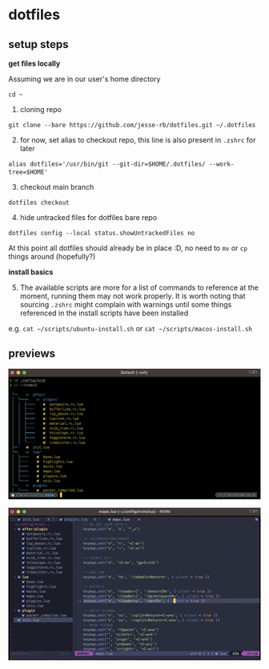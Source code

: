 # dotfiles

## setup steps

**get files locally**

Assuming we are in our user's home directory
```
cd ~
```

1. cloning repo
```
git clone --bare https://github.com/jesse-rb/dotfiles.git ~/.dotfiles
```

2. for now, set alias to checkout repo, this line is also present in `.zshrc` for later
```
alias dotfiles='/usr/bin/git --git-dir=$HOME/.dotfiles/ --work-tree=$HOME'
```

3. checkout main branch
```
dotfiles checkout
```

4. hide untracked files for dotfiles bare repo
```
dotfiles config --local status.showUntrackedFiles no
```

At this point all dotfiles should already be in place :D, no need to `mv` or `cp` things around (hopefully?)

**install basics**

5. The available scripts are more for a list of commands to reference at the moment, running them may not work properly. It is worth noting that sourcing `.zshrc` might complain with warnings until some things referenced in the install scripts have been installed

e.g. `cat ~/scripts/ubuntu-install.sh` or `cat ~/scripts/macos-install.sh`

## previews

![image preview](./static/preview.png)

![image preview nvim](./static/preview_nvim.png)
